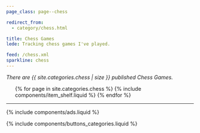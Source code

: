 ```yaml
---
page_class: page--chess

redirect_from:
  - category/chess.html

title: Chess Games
lede: Tracking chess games I've played.

feed: /chess.xml
sparkline: chess
---
```


*There are {{ site.categories.chess | size }} published Chess Games.*

<div class="h-feed" id="chess">
    <ol class="shelf" role="list">
        {% for page in site.categories.chess %}
            {% include components/item_shelf.liquid %}
        {% endfor %}
    </ol>
</div>

--------

{% include components/ads.liquid %}

{% include components/buttons_categories.liquid %}

